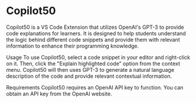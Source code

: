 # Copilot50

Copilot50 is a VS Code Extension that utilizes OpenAI's GPT-3 to provide code explanations for learners. It is designed to help students understand the logic behind different code snippets and provide them with relevant information to enhance their programming knowledge.

Usage
To use Copilot50, select a code snippet in your editor and right-click on it. Then, click the "Explain highlighted code" option from the context menu. Copilot50 will then uses GPT-3 to generate a natural language description of the code and provide relevant contextual information.

Requirements
Copilot50 requires an OpenAI API key to function. You can obtain an API key from the OpenAI website.
